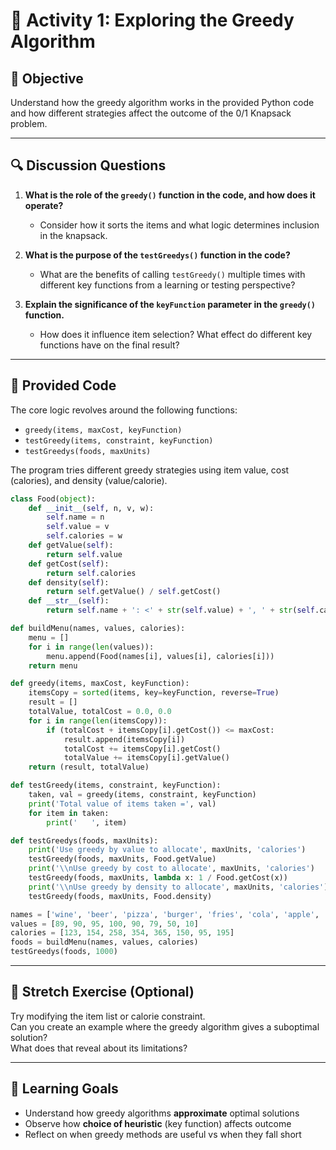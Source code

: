 # 🧩 Activity 1: Exploring the Greedy Algorithm

## 🧠 Objective

Understand how the greedy algorithm works in the provided Python code and how different strategies affect the outcome of the 0/1 Knapsack problem.

---

## 🔍 Discussion Questions

1. **What is the role of the `greedy()` function in the code, and how does it operate?**  
   - Consider how it sorts the items and what logic determines inclusion in the knapsack.

2. **What is the purpose of the `testGreedys()` function in the code?**  
   - What are the benefits of calling `testGreedy()` multiple times with different key functions from a learning or testing perspective?

3. **Explain the significance of the `keyFunction` parameter in the `greedy()` function.**  
   - How does it influence item selection? What effect do different key functions have on the final result?

---
## 🧪 Provided Code

The core logic revolves around the following functions:

- `greedy(items, maxCost, keyFunction)`
- `testGreedy(items, constraint, keyFunction)`
- `testGreedys(foods, maxUnits)`

The program tries different greedy strategies using item value, cost (calories), and density (value/calorie).

```python
class Food(object):
    def __init__(self, n, v, w):
        self.name = n
        self.value = v
        self.calories = w
    def getValue(self):
        return self.value
    def getCost(self):
        return self.calories
    def density(self):
        return self.getValue() / self.getCost()
    def __str__(self):
        return self.name + ': <' + str(self.value) + ', ' + str(self.calories) + '>'

def buildMenu(names, values, calories):
    menu = []
    for i in range(len(values)):
        menu.append(Food(names[i], values[i], calories[i]))
    return menu

def greedy(items, maxCost, keyFunction):
    itemsCopy = sorted(items, key=keyFunction, reverse=True)
    result = []
    totalValue, totalCost = 0.0, 0.0
    for i in range(len(itemsCopy)):
        if (totalCost + itemsCopy[i].getCost()) <= maxCost:
            result.append(itemsCopy[i])
            totalCost += itemsCopy[i].getCost()
            totalValue += itemsCopy[i].getValue()
    return (result, totalValue)

def testGreedy(items, constraint, keyFunction):
    taken, val = greedy(items, constraint, keyFunction)
    print('Total value of items taken =', val)
    for item in taken:
        print('   ', item)

def testGreedys(foods, maxUnits):
    print('Use greedy by value to allocate', maxUnits, 'calories')
    testGreedy(foods, maxUnits, Food.getValue)
    print('\\nUse greedy by cost to allocate', maxUnits, 'calories')
    testGreedy(foods, maxUnits, lambda x: 1 / Food.getCost(x))
    print('\\nUse greedy by density to allocate', maxUnits, 'calories')
    testGreedy(foods, maxUnits, Food.density)

names = ['wine', 'beer', 'pizza', 'burger', 'fries', 'cola', 'apple', 'donut', 'cake']
values = [89, 90, 95, 100, 90, 79, 50, 10]
calories = [123, 154, 258, 354, 365, 150, 95, 195]
foods = buildMenu(names, values, calories)
testGreedys(foods, 1000)
```

---

## 🧩 Stretch Exercise (Optional)

Try modifying the item list or calorie constraint.  
Can you create an example where the greedy algorithm gives a suboptimal solution?  
What does that reveal about its limitations?

---

## 📌 Learning Goals

- Understand how greedy algorithms **approximate** optimal solutions
- Observe how **choice of heuristic** (key function) affects outcome
- Reflect on when greedy methods are useful vs when they fall short
